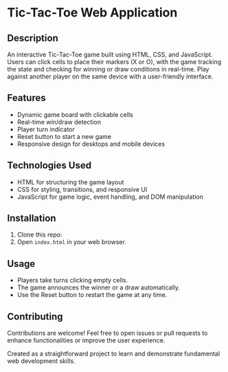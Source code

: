 # Tic-Tac-Toe Web Application

## Description
An interactive Tic-Tac-Toe game built using HTML, CSS, and JavaScript. Users can click cells to place their markers (X or O), with the game tracking the state and checking for winning or draw conditions in real-time. Play against another player on the same device with a user-friendly interface.

## Features
- Dynamic game board with clickable cells
- Real-time win/draw detection
- Player turn indicator
- Reset button to start a new game
- Responsive design for desktops and mobile devices

## Technologies Used
- HTML for structuring the game layout
- CSS for styling, transitions, and responsive UI
- JavaScript for game logic, event handling, and DOM manipulation

## Installation
1. Clone this repo:
2. Open `index.html` in your web browser.

## Usage
- Players take turns clicking empty cells.
- The game announces the winner or a draw automatically.
- Use the Reset button to restart the game at any time.

## Contributing
Contributions are welcome! Feel free to open issues or pull requests to enhance functionalities or improve the user experience.

Created as a straightforward project to learn and demonstrate fundamental web development skills.
